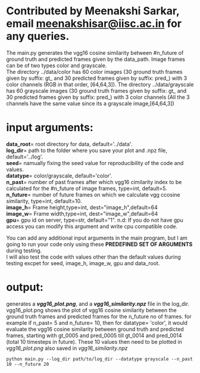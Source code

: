 
# Contributed by Meenakshi Sarkar, email meenakshisar@iisc.ac.in for any queries.

The main.py generates the vgg16 cosine similarity between #n_future of ground truth and predicted frames given by the data_path. Image frames can be of two types color and grayscale. \
The directory ../data/color  has 60 color images (30 ground truth frames given by suffix: gt_ and 30 predicted frames given by suffix: pred_)
with 3 color channels (RGB in that order, [64,64,3]). The directory ../data/grayscale has 60 grayscale images (30 ground truth frames given by suffix: gt_ and 30 predicted frames given by suffix: pred_) with 3 color channels (All the 3 channels have the same value since its a grayscale image,[64,64,3])

# input arguments:
  **data_root**=  root directory for data, default='../data'.\
  **log_dir**= path to the folder where you save your plot and .npz file, default='../log'.\
  **seed**= namually fixing the seed value for reproducibility of the code and values.\
  **datatype**= color/grayscale, default='color'.\
  **n_past**= number of past frames after which vgg16 cimilarity index to be calculated for the #n_future of image frames, type=int, default=5.\
  **n_future**= number of future frames on which we calculate vgg ccosine similarity, type=int, default=10.\
  **image_h**= Frame height,type=int, dest="image_h",default=64\
  **image_w**= Frame width,type=int, dest="image_w",default=64\
  **gpu**= gpu id on server, type=str, default="1". n.d: If you do not have gpu access you can modify this argument and write cpu compatible code.

You can add any additional input arguments in the main program, but I am going to run your code only using these **PREDEFINED SET OF ARGUMENTS** during testing.\
I will also test the code with values other than the default values during testing excpet for seed, image_h, image_w, gpu and data_root.

# output:
  generates a ***vgg16_plot.png***, and a ***vgg16_similarity.npz*** file in the log_dir. vgg16_plot.png shows the plot of vgg16 cosine similarity between the    ground truth frames and predicted frames for the n_future no of frames. for example if n_past= 5 and n_future= 10, then for datatype= 'color', it would evaluate the vgg16 cosine similarity between ground truth and predicted frames, starting with gt_0005 and pred_0005 till gt_0014 and pred_0014 (total 10 timesteps in future). These 10 values then need to be plotted in *vgg16_plot.png* also saved in *vgg16_similarity.npz*
  
 ```
 python main.py --log_dir path/to/log_dir --datatype grayscale --n_past 10 --n_future 20 
 ```


